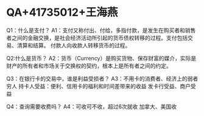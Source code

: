 # QA+41735012+王海燕

Q1：什么是支付？
A1：支付又称付出、付给，多指付款，是发生在购买者和销售者之间的金融交换，是社会经济活动所引起的货币债权转移的过程。支付包括交易、清算和结算。
付款人向收款人转移货币的过程。

Q2:什么是货币？
A2：货币（Currency）是购买货物、保存财富的媒介，实际是财产的所有者和市场关于交换权的契约，根本上是所有者之间的约定。

Q3：在银行卡的交易中，谁是利益受损者？
A3：不用卡的消费者、经济上的弱者穷人
持卡人受益：便利、信用卡的福利和时间差带来的收益
发卡行受益、商户受益

Q4：查询需要收费吗？
A4：可收可不收，超过6次就收
       加拿大、美国收